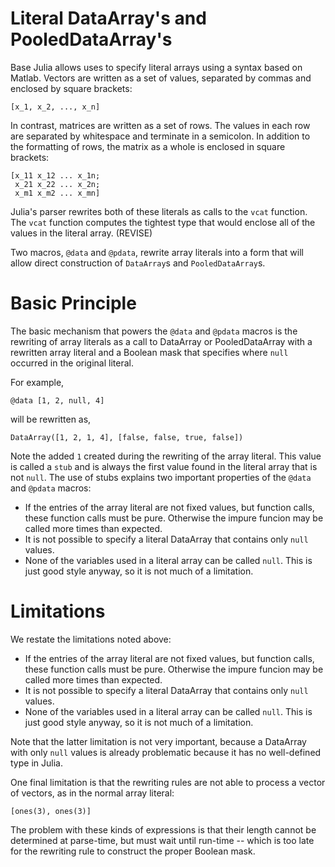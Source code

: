 # Literal DataArray's and PooledDataArray's

Base Julia allows uses to specify literal arrays using a syntax
based on Matlab. Vectors are written as a set of values, separated by
commas and enclosed by square brackets:

    [x_1, x_2, ..., x_n]

In contrast, matrices are written as a set of rows. The values in each
row are separated by whitespace and terminate in a semicolon.
In addition to the formatting of rows, the matrix as a whole is enclosed
in square brackets:

    [x_11 x_12 ... x_1n;
     x_21 x_22 ... x_2n;
     x_m1 x_m2 ... x_mn]

Julia's parser rewrites both of these literals as calls to the `vcat`
function. The `vcat` function computes the tightest type that would
enclose all of the values in the literal array. (REVISE)

Two macros, `@data` and `@pdata`, rewrite array literals into a form
that will allow direct construction of `DataArray`s and `PooledDataArray`s.

# Basic Principle

The basic mechanism that powers the `@data` and `@pdata` macros is the
rewriting of array literals as a call to DataArray or PooledDataArray
with a rewritten array literal and a Boolean mask that specifies where
`null` occurred in the original literal.

For example,

    @data [1, 2, null, 4]

will be rewritten as,

    DataArray([1, 2, 1, 4], [false, false, true, false])

Note the added `1` created during the rewriting of the array literal.
This value is called a `stub` and is always the first value found
in the literal array that is not `null`. The use of stubs explains two
important properties of the `@data` and `@pdata` macros:

* If the entries of the array literal are not fixed values, but function calls, these function calls must be pure. Otherwise the impure funcion may be called more times than expected.
* It is not possible to specify a literal DataArray that contains only `null` values.
* None of the variables used in a literal array can be called `null`. This is just good style anyway, so it is not much of a limitation.

# Limitations

We restate the limitations noted above:

* If the entries of the array literal are not fixed values, but function calls, these function calls must be pure. Otherwise the impure funcion may be called more times than expected.
* It is not possible to specify a literal DataArray that contains only `null` values.
* None of the variables used in a literal array can be called `null`. This is just good style anyway, so it is not much of a limitation.


Note that the latter limitation is not very important, because a DataArray
with only `null` values is already problematic because it has no well-defined
type in Julia.

One final limitation is that the rewriting rules are not able to
process a vector of vectors, as in the normal array literal:

    [ones(3), ones(3)]

The problem with these kinds of expressions is that their length
cannot be determined at parse-time, but must wait until run-time --
which is too late for the rewriting rule to construct the proper
Boolean mask.
